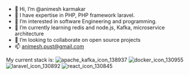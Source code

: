 - 👋 Hi, I’m @animesh karmakar
- 👋 I have expertise in PHP, PHP framework laravel.
- 👀 I’m interested in software Engineering and programming.
- 🌱 I’m currently learning redis and node.js, Kafka, microservice architecture
- 💞️ I’m looking to collaborate on open source projects 
- 📫 animesh.pust@gmail.com

My current stack is: 
![apache_kafka_icon_138937](https://user-images.githubusercontent.com/26783655/185774532-6da4d630-0272-4193-aa81-8215c78aa5f3.png)
![docker_icon_130955](https://user-images.githubusercontent.com/26783655/185774543-1b9ad74f-9a21-407c-84b4-f663bce242f0.png)
![laravel_icon_130892](https://user-images.githubusercontent.com/26783655/185774556-076584ab-2fc8-4952-a092-2c6af30c17a3.png)
![react_icon_130845](https://user-images.githubusercontent.com/26783655/185774548-e7986d7c-a303-43ed-a986-176c19b5b25c.png)


<!---
animeshkarmakarAK/animeshkarmakarAK is a ✨ special ✨ repository because its `README.md` (this file) appears on your GitHub profile.
You can click the Preview link to take a look at your changes.
--->

